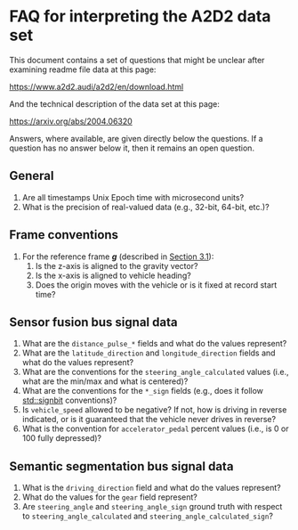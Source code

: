 # FAQ for interpreting the A2D2 data set

This document contains a set of questions that might be unclear after examining readme file data at this page:

https://www.a2d2.audi/a2d2/en/download.html

And the technical description of the data set at this page:

https://arxiv.org/abs/2004.06320

Answers, where available, are given directly below the questions. If a question has no answer below it, then it remains an open question.

## General

1. Are all timestamps Unix Epoch time with microsecond units?
1. What is the precision of real-valued data (e.g., 32-bit, 64-bit, etc.)?

## Frame conventions

1. For the reference frame ***g*** (described in [Section 3.1](https://arxiv.org/pdf/2004.06320.pdf)):
    1. Is the z-axis is aligned to the gravity vector?
    1. Is the x-axis is aligned to vehicle heading?
    1. Does the origin moves with the vehicle or is it fixed at record start time?

## Sensor fusion bus signal data

1. What are the `distance_pulse_*` fields and what do the values represent?
1. What are the `latitude_direction` and `longitude_direction` fields and what do the values represent?
1. What are the conventions for the `steering_angle_calculated` values (i.e., what are the min/max and what is centered)?
1. What are the conventions for the `*_sign` fields (e.g., does it follow [std::signbit](https://www.cplusplus.com/reference/cmath/signbit/) conventions)?
1. Is `vehicle_speed` allowed to be negative? If not, how is driving in reverse indicated, or is it guaranteed that the vehicle never drives in reverse?
1. What is the convention for `accelerator_pedal` percent values (i.e., is 0 or 100 fully depressed)?

## Semantic segmentation bus signal data

1. What is the `driving_direction` field and what do the values represent?
1. What do the values for the `gear` field represent?
1. Are `steering_angle` and `steering_angle_sign` ground truth with respect to `steering_angle_calculated` and `steering_angle_calculated_sign`?
